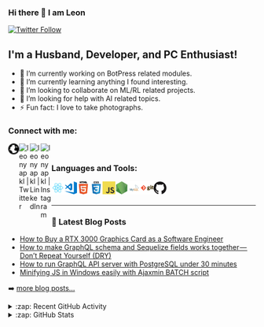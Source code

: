 ### Hi there 👋 I am Leon

[![Twitter Follow](https://img.shields.io/twitter/follow/leonyapkl?color=1DA1F2&logo=twitter&style=for-the-badge)](https://twitter.com/intent/follow?original_referer=https%3A%2F%2Fgithub.com%2Fkai101&screen_name=leonyapkl)

## I'm a Husband, Developer, and PC Enthusiast!

- 🔭 I’m currently working on BotPress related modules.
- 🌱 I’m currently learning anything I found interesting.
- 👯 I’m looking to collaborate on ML/RL related projects.
- 🤔 I’m looking for help with AI related topics.
- ⚡ Fun fact: I love to take photographs.

### Connect with me:

[<img align="left" alt="kai101" width="22px" src="https://raw.githubusercontent.com/iconic/open-iconic/master/svg/globe.svg" />][gitprofile]
[<img align="left" alt="leonyapkl | Twitter" width="22px" src="https://cdn.jsdelivr.net/npm/simple-icons@v3/icons/twitter.svg" />][twitter]
[<img align="left" alt="leonyapkl | LinkedIn" width="22px" src="https://cdn.jsdelivr.net/npm/simple-icons@v3/icons/linkedin.svg" />][linkedin]
[<img align="left" alt="leonyapkl | Instagram" width="22px" src="https://cdn.jsdelivr.net/npm/simple-icons@v3/icons/instagram.svg" />][instagram]
<br />

### Languages and Tools:

<img align="left" alt="React" width="26px" src="https://raw.githubusercontent.com/github/explore/80688e429a7d4ef2fca1e82350fe8e3517d3494d/topics/react/react.png" />
<img align="left" alt="Visual Studio Code" width="26px" src="https://raw.githubusercontent.com/github/explore/80688e429a7d4ef2fca1e82350fe8e3517d3494d/topics/visual-studio-code/visual-studio-code.png" />
<img align="left" alt="HTML5" width="26px" src="https://raw.githubusercontent.com/github/explore/80688e429a7d4ef2fca1e82350fe8e3517d3494d/topics/html/html.png" />
<img align="left" alt="CSS3" width="26px" src="https://raw.githubusercontent.com/github/explore/80688e429a7d4ef2fca1e82350fe8e3517d3494d/topics/css/css.png" />
<img align="left" alt="JavaScript" width="26px" src="https://raw.githubusercontent.com/github/explore/80688e429a7d4ef2fca1e82350fe8e3517d3494d/topics/javascript/javascript.png" />
<img align="left" alt="Node.js" width="26px" src="https://raw.githubusercontent.com/github/explore/80688e429a7d4ef2fca1e82350fe8e3517d3494d/topics/nodejs/nodejs.png" />
<img align="left" alt="MySQL" width="26px" src="https://raw.githubusercontent.com/github/explore/80688e429a7d4ef2fca1e82350fe8e3517d3494d/topics/mysql/mysql.png" />
<img align="left" alt="Git" width="26px" src="https://raw.githubusercontent.com/github/explore/80688e429a7d4ef2fca1e82350fe8e3517d3494d/topics/git/git.png" />
<img align="left" alt="GitHub" width="26px" src="https://raw.githubusercontent.com/github/explore/78df643247d429f6cc873026c0622819ad797942/topics/github/github.png" />

<br />
<br />

---

### 📕 Latest Blog Posts

<!-- BLOG-POST-LIST:START -->
- [How to Buy a RTX 3000 Graphics Card as a Software Engineer](https://medium.com/@leonyapkl/how-to-buy-a-rtx-3000-graphics-card-as-a-software-engineer-d7ebca7301fd?source=rss-bfdbddfe081a------2)
- [How to make GraphQL schema and Sequelize fields works together — Don’t Repeat Yourself (DRY)](https://medium.com/@leonyapkl/how-to-make-graphql-schema-and-sequelize-fields-works-together-dont-repeat-yourself-dry-18fbfc5b5aac?source=rss-bfdbddfe081a------2)
- [How to run GraphQL API server with PostgreSQL under 30 minutes](https://medium.com/@leonyapkl/how-to-run-graphql-api-server-with-postgresql-under-30-minutes-1732304cb825?source=rss-bfdbddfe081a------2)
- [Minifying JS in Windows easily with Ajaxmin BATCH script](https://medium.com/@leonyapkl/minifying-js-in-windows-easily-with-ajaxmin-batch-script-d75467d1e50f?source=rss-bfdbddfe081a------2)
<!-- BLOG-POST-LIST:END -->

➡️ [more blog posts...](https://medium.com/@leonyapkl/)

<details>
  <summary>:zap: Recent GitHub Activity</summary>
  
<!--START_SECTION:activity-->
<!--END_SECTION:activity-->

</details>

<details>
  <summary>:zap: GitHub Stats</summary>

  <img align="left" alt="Leon's GitHub Stats" src="https://github-readme-stats.codestackr.vercel.app/api?username=kai101&show_icons=true&hide_border=true" />

</details>

[gitprofile]: https://github.com/kai101/kai101
[twitter]: https://twitter.com/leonyapkl
[linkedin]: https://www.linkedin.com/in/kai-lun-yap-leon-54797735/
[instagram]: https://instagram.com/leonyapkl

<!--
**kai101/kai101** is a ✨ _special_ ✨ repository because its `README.md` (this file) appears on your GitHub profile.

Here are some ideas to get you started:

- 🔭 I’m currently working on ...
- 🌱 I’m currently learning ...
- 👯 I’m looking to collaborate on ...
- 🤔 I’m looking for help with ...
- 💬 Ask me about ...
- 📫 How to reach me: ...
- 😄 Pronouns: ...
- ⚡ Fun fact: ...
-->

